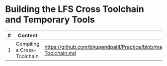 <!-- prettier-ignore-start -->
# Building the LFS Cross Toolchain and Temporary Tools

\# | Content | Link
-- | -- | --
1 | Compiling a Cross-Toolchain | https://github.com/bhupendpatil/Practice/blob/master/Linux/Building%20the%20LFS%20Cross%20Toolchain%20and%20Temporary%20Tools/Compiling%20a%20Cross-Toolchain.md

<!-- prettier-ignore-end -->